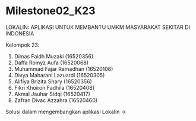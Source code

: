 # Milestone02_K23

LOKALIN: APLIKASI UNTUK MEMBANTU UMKM MASYARAKAT SEKITAR DI INDONESIA 

Kelompok 23: 

1. Dimas Faidh Muzaki (16520356)
2. Daffa Romyz Aufa (16520068)
3. Muhammad Fajar Ramadhan (16520106)
4. Divya Maharani Lazuardi (16520305)
5. Alifiya Brizita Shary (16520356)
6. Fikri Khoiron Fadhila (16520408)
7. Akmal Jauhar Sidqi (16520417)
8. Zafran Divac Azzahra (16520460)

Solusi dalam mengembangkan aplikasi Lokalin
-> 

